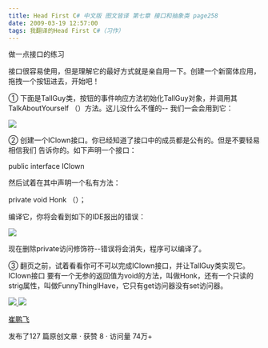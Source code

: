 ```yaml
---
title: Head First C# 中文版 图文皆译 第七章 接口和抽象类 page258
date: 2009-03-19 12:57:00
tags: 我翻译的Head First C#（习作）
---
```

做一点接口的练习

  

接口很容易使用，但是理解它的最好方式就是亲自用一下。创建一个新窗体应用，拖拽一个按钮进去，开始吧！

  

①  下面是TallGuy类，按钮的事件响应方法初始化TallGuy对象，并调用其TalkAboutYourself  （）方法。这儿没什么不懂的--
我们一会会用到它：

  

![](https://p-blog.csdn.net/images/p_blog_csdn_net/cuipengfei1/EntryImages/20090319/2009-03-19_12-45-30.jpg)

②  创建一个IClown接口。你已经知道了接口中的成员都是公有的。但是不要轻易相信我们  告诉你的。如下声明一个接口：

  

public interface IClown

  

然后试着在其中声明一个私有方法：

  

private void Honk  （）；

  

编译它，你将会看到如下的IDE报出的错误：

  

![](https://p-blog.csdn.net/images/p_blog_csdn_net/cuipengfei1/EntryImages/20090319/2009-03-19_12-49-34.jpg)

现在删除private访问修饰符--错误将会消失，程序可以编译了。

  

③  翻页之前，试着看看你可不可以完成IClown接口，并让TallGuy类实现它。IClown接口
要有一个无参的返回值为void的方法，叫做Honk，还有一个只读的strig属性，叫做FunnyThingIHave，它只有get访问器没有set访问器。



[ ![](https://profile.csdnimg.cn/5/2/5/3_cuipengfei1)
![](https://g.csdnimg.cn/static/user-reg-year/1x/11.png)
](https://blog.csdn.net/cuipengfei1)

[ 崔鹏飞 ](https://blog.csdn.net/cuipengfei1)

发布了127 篇原创文章  ·  获赞 8  ·  访问量 74万+

